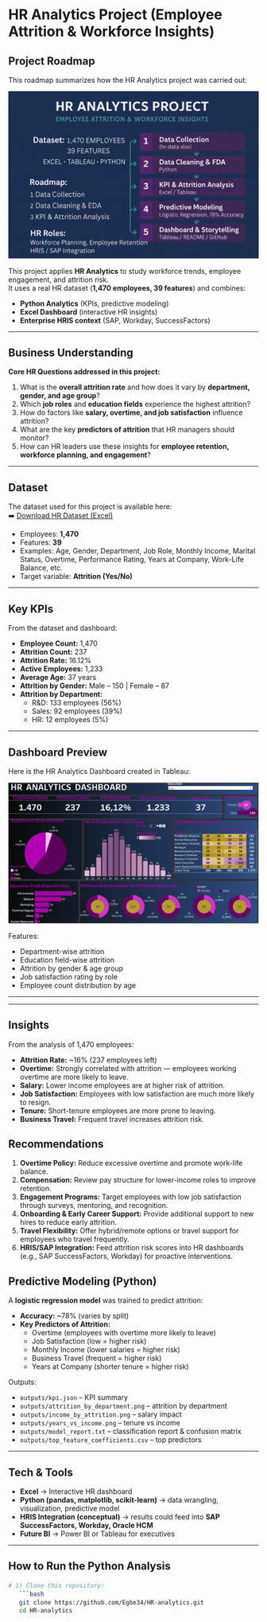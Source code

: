 #  HR Analytics Project (Employee Attrition & Workforce Insights)

##  Project Roadmap

This roadmap summarizes how the HR Analytics project was carried out:

![HR Project Roadmap](images/hr-project-roadmap.png)


This project applies **HR Analytics** to study workforce trends, employee engagement, and attrition risk.  
It uses a real HR dataset (**1,470 employees, 39 features**) and combines:  
- **Python Analytics** (KPIs, predictive modeling)  
- **Excel Dashboard** (interactive HR insights)  
- **Enterprise HRIS context** (SAP, Workday, SuccessFactors)  

---

##  Business Understanding

**Core HR Questions addressed in this project:**
1. What is the **overall attrition rate** and how does it vary by **department, gender, and age group**?  
2. Which **job roles** and **education fields** experience the highest attrition?  
3. How do factors like **salary, overtime, and job satisfaction** influence attrition?  
4. What are the key **predictors of attrition** that HR managers should monitor?  
5. How can HR leaders use these insights for **employee retention, workforce planning, and engagement**?  

---

##  Dataset

The dataset used for this project is available here:  
➡️ [Download HR Dataset (Excel)](data/hr-data.xlsx)

- Employees: **1,470**  
- Features: **39**  
- Examples: Age, Gender, Department, Job Role, Monthly Income, Marital Status, Overtime, Performance Rating, Years at Company, Work-Life Balance, etc.  
- Target variable: **Attrition (Yes/No)**  

---

##  Key KPIs

From the dataset and dashboard:

- **Employee Count:** 1,470  
- **Attrition Count:** 237  
- **Attrition Rate:** 16.12%  
- **Active Employees:** 1,233  
- **Average Age:** 37 years  
- **Attrition by Gender:** Male – 150 | Female – 87  
- **Attrition by Department:**  
  - R&D: 133 employees (56%)  
  - Sales: 92 employees (39%)  
  - HR: 12 employees (5%)  

---

## Dashboard Preview

Here is the HR Analytics Dashboard created in Tableau:

![HR Dashboard](images/HR%20Analytic%20Dashboard.png)


Features:
- Department-wise attrition  
- Education field-wise attrition  
- Attrition by gender & age group  
- Job satisfaction rating by role  
- Employee count distribution by age  

---


---


##  Insights

From the analysis of 1,470 employees:

- **Attrition Rate:** ~16% (237 employees left)  
- **Overtime:** Strongly correlated with attrition — employees working overtime are more likely to leave.  
- **Salary:** Lower income employees are at higher risk of attrition.  
- **Job Satisfaction:** Employees with low satisfaction are much more likely to resign.  
- **Tenure:** Short-tenure employees are more prone to leaving.  
- **Business Travel:** Frequent travel increases attrition risk.  

##  Recommendations

1. **Overtime Policy:** Reduce excessive overtime and promote work-life balance.  
2. **Compensation:** Review pay structure for lower-income roles to improve retention.  
3. **Engagement Programs:** Target employees with low job satisfaction through surveys, mentoring, and recognition.  
4. **Onboarding & Early Career Support:** Provide additional support to new hires to reduce early attrition.  
5. **Travel Flexibility:** Offer hybrid/remote options or travel support for employees who travel frequently.  
6. **HRIS/SAP Integration:** Feed attrition risk scores into HR dashboards (e.g., SAP SuccessFactors, Workday) for proactive interventions.  


##  Predictive Modeling (Python)

A **logistic regression model** was trained to predict attrition:

- **Accuracy:** ~78% (varies by split)  
- **Key Predictors of Attrition:**  
  - Overtime (employees with overtime more likely to leave)  
  - Job Satisfaction (low = higher risk)  
  - Monthly Income (lower salaries = higher risk)  
  - Business Travel (frequent = higher risk)  
  - Years at Company (shorter tenure = higher risk)  

Outputs:
- `outputs/kpi.json` – KPI summary  
- `outputs/attrition_by_department.png` – attrition by department  
- `outputs/income_by_attrition.png` – salary impact  
- `outputs/years_vs_income.png` – tenure vs income  
- `outputs/model_report.txt` – classification report & confusion matrix  
- `outputs/top_feature_coefficients.csv` – top predictors  

---

##  Tech & Tools

- **Excel** → Interactive HR dashboard  
- **Python (pandas, matplotlib, scikit-learn)** → data wrangling, visualization, predictive model  
- **HRIS Integration (conceptual)** → results could feed into **SAP SuccessFactors, Workday, Oracle HCM**  
- **Future BI** → Power BI or Tableau for executives  

---

##  How to Run the Python Analysis

```bash
# 1) Clone this repository:
   ```bash
   git clone https://github.com/Egbe34/HR-analytics.git
   cd HR-analytics
